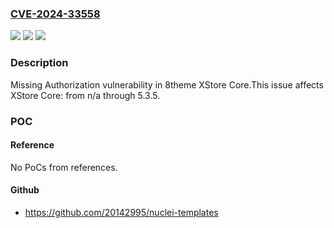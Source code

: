 ### [CVE-2024-33558](https://cve.mitre.org/cgi-bin/cvename.cgi?name=CVE-2024-33558)
![](https://img.shields.io/static/v1?label=Product&message=XStore%20Core&color=blue)
![](https://img.shields.io/static/v1?label=Version&message=n%2Fa%3C%3D%205.3.5%20&color=brighgreen)
![](https://img.shields.io/static/v1?label=Vulnerability&message=CWE-862%20Missing%20Authorization&color=brighgreen)

### Description

Missing Authorization vulnerability in 8theme XStore Core.This issue affects XStore Core: from n/a through 5.3.5.

### POC

#### Reference
No PoCs from references.

#### Github
- https://github.com/20142995/nuclei-templates

